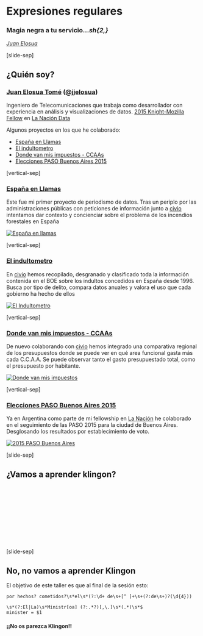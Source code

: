 # Expresiones regulares
### Magia negra a tu servicio..._sh{2,}_

_[Juan Elosua][blog]_ 

[blog]: http://www.juanelosua.com

[slide-sep]

## ¿Quién soy?

### [Juan Elosua Tomé][blog] ([@jjelosua][twitter])

Ingeniero de Telecomunicaciones que trabaja como desarrollador con experiencia en análisis y visualizaciones de datos. [2015 Knight-Mozilla Fellow][fellow] en [La Nación Data][lndata]

Algunos proyectos en los que he colaborado:
* <a target="_blank" href="http://www.espanaenllamas.es">España en Llamas</a>
* <a target="_blank" href="http://www.elindultometro.es">El indultometro</a>
* <a target="_blank" href="http://dondevanmisimpuestos/ccaa">Donde van mis impuestos - CCAAs</a>
* <a target="_blank" href="http://www.lanacion.com.ar/1788681-como-fueron-los-resultados-de-las-paso-en-la-escuela-donde-votaste">Elecciones PASO Buenos Aires 2015</a>

[blog]: http://www.juanelosua.com
[twitter]: https://twitter.com/jjelosua
[fellow]: http://opennews.org/what/fellowships/2015meet
[lndata]: http://www.lanacion.com.ar/data

[vertical-sep]

### <a target="_blank" href="http://www.espanaenllamas.es">España en Llamas</a>

Este fue mi primer proyecto de periodismo de datos. Tras un periplo por las administraciones públicas con peticiones de información junto a [civio][civio] intentamos dar contexto y concienciar sobre el problema de los incendios forestales en España

<!-- .element: class="proj_desc"-->

<a target="_blank" href="http://www.espanaenllamas.es">
    <img alt="España en llamas" class="img_60" data-src="images/eel.jpg"></img>
</a>

[civio]: http://civio.es

[vertical-sep]

### <a target="_blank" href="http://www.elindultometro.es">El indultometro</a>

En [civio][civio] hemos recopilado, desgranado y clasificado toda la información contenida en el BOE sobre los indultos concedidos en España desde 1996. Busca por tipo de delito, compara datos anuales y valora el uso que cada gobierno ha hecho de ellos

<!-- .element: class="proj_desc"-->

<a target="_blank" href="http://www.elindultometro.es">
    <img alt="El Indultometro" class="img_60" data-src="images/EI.jpg"></img>
</a>

[civio]: http://civio.es

[vertical-sep]

### <a target="_blank" href="http://dondevanmisimpuestos/ccaa">Donde van mis impuestos - CCAAs</a>

De nuevo colaborando con [civio][civio] hemos integrado una comparativa regional de los presupuestos donde se puede ver en qué area funcional gasta más cada C.C.A.A. Se puede observar tanto el gasto presupuestado total, como el presupuesto por habitante.

<!-- .element: class="proj_desc"-->

<a target="_blank" href="http://dondevanmisimpuestos/ccaa">
    <img alt="Donde van mis impuestos" class="img_60" data-src="images/DVMI.jpg"></img>
</a>

[civio]: http://civio.es

[vertical-sep]

### <a target="_blank" href="http://www.lanacion.com.ar/1788681-como-fueron-los-resultados-de-las-paso-en-la-escuela-donde-votaste">Elecciones PASO Buenos Aires 2015</a>

Ya en Argentina como parte de mi fellowship en [La Nación][lanacion] he colaborado en el seguimiento de las PASO 2015 para la ciudad de Buenos Aires. Desglosando los resultados por establecimiento de voto.

<!-- .element: class="proj_desc"-->

<a target="_blank" href="http://www.lanacion.com.ar/1788681-como-fueron-los-resultados-de-las-paso-en-la-escuela-donde-votaste">
    <img alt="2015 PASO Buenos Aires" class="img_60" data-src="images/PASO.jpg"></img>
</a>

[lanacion]: http://www.lanacion.com.ar/

[slide-sep]

## ¿Vamos a aprender klingon?

<iframe class="stretch" data-src="https://www.youtube.com/embed/3g_97I3AGtI" frameborder="0" allowfullscreen></iframe>

[slide-sep]

## No, no vamos a aprender Klingon

El objetivo de este taller es que al final de la sesión esto:

```
por hechos? cometidos?\s*el\s*(?:\d+ de\s+[^ ]+\s+(?:de\s+)?(\d{4}))

\s*(?:El|La)\s*Ministr[oa] (?:.*?)[,\.]\s*(.*)\s*$
minister = $1
```

#### ¡¡No os parezca Klingon!!